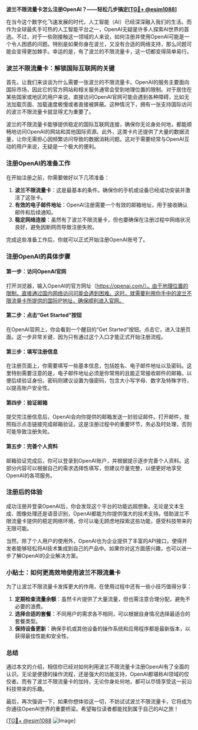 **波兰不限流量卡怎么注册OpenAI？——轻松几步搞定[[TG💪+ @esim1088](https://t.me/s/esim1088)]**

在当今这个数字化飞速发展的时代，人工智能（AI）已经深深融入我们的生活。而作为全球最炙手可热的人工智能平台之一，OpenAI无疑是许多人探索AI世界的首选。不过，对于一些刚接触这一领域的人来说，如何注册并使用OpenAI可能是一个令人困惑的问题。特别是如果你身在波兰，又没有合适的网络支持，那么问题可能会变得更加棘手。幸运的是，有了波兰的不限流量卡，这一切都变得简单易行。

### 波兰不限流量卡：解锁国际互联网的关键

首先，让我们来谈谈为什么需要一张波兰的不限流量卡。OpenAI的服务主要面向国际市场，因此它的官方网站和相关服务通常会受到地理位置的限制。对于居住在某些国家或地区的用户来说，直接访问OpenAI官网可能会遇到各种障碍，比如无法加载页面、加载速度极慢或者直接被屏蔽。这种情况下，拥有一张支持国际访问的波兰不限流量卡就显得尤为重要了。

波兰的不限流量卡能够提供稳定的国际互联网连接，确保你无论身处何地，都能顺畅地访问OpenAI的网站和其他国际资源。此外，这类卡片还提供了大量的数据流量，让你无需担心因频繁访问导致的数据消耗问题。这对于需要经常与OpenAI互动的用户来说，无疑是一个极大的便利。

### 注册OpenAI的准备工作

在开始注册之前，你需要做好以下几项准备：

1. **波兰不限流量卡**：这是最基本的条件。确保你的手机或设备已经成功安装并激活了这张卡。
2. **有效的电子邮件地址**：OpenAI注册需要一个有效的邮箱地址，用于接收确认邮件和后续通知。
3. **稳定网络连接**：虽然有了波兰不限流量卡，但也要确保在注册过程中网络状况良好，避免因断网而导致注册失败。

完成这些准备工作后，你就可以正式开始注册OpenAI账号了。

### 注册OpenAI的具体步骤

#### 第一步：访问OpenAI官网

打开浏览器，输入OpenAI的官方网址（https://openai.com/）。由于地理位置的限制，直接通过国内网络访问可能会遇到困难。这时，就需要利用你手中的波兰不限流量卡所提供的国际IP地址，确保顺利进入官网。

#### 第二步：点击“Get Started”按钮

在OpenAI官网上，你会看到一个醒目的“Get Started”按钮。点击它，进入注册页面。这一步非常关键，因为只有通过这个入口才能正式开始注册流程。

#### 第三步：填写注册信息

在注册页面上，你需要填写一些基本信息，包括姓名、电子邮件地址以及密码。这里特别需要注意的是，电子邮件地址必须是你常用的且能正常接收邮件的邮箱，以便后续验证身份。密码则建议设置为强密码，包含大小写字母、数字及特殊字符，以提高账户安全性。

#### 第四步：验证邮箱

提交完注册信息后，OpenAI会向你提供的邮箱发送一封验证邮件。打开邮件，按照指示点击链接完成邮箱验证。这是注册过程中的重要环节，务必及时处理，否则可能导致注册失败。

#### 第五步：完善个人资料

邮箱验证完成后，你可以登录到OpenAI账户，并根据提示逐步完善个人资料。这部分内容可以根据自己的需求选择性填写，但建议尽量完整，以便更好地享受OpenAI的各项服务。

### 注册后的体验

成功注册并登录OpenAI后，你会发现这个平台的功能远超想象。无论是文本生成、图像处理还是语音识别，OpenAI都能为你提供强大的技术支持。借助波兰不限流量卡提供的稳定网络环境，你可以毫无顾虑地探索这些功能，感受科技带来的无限可能。

当然，除了个人用户的使用外，OpenAI也为企业提供了丰富的API接口，使得开发者能够轻松将AI技术集成到自己的产品中。如果你对这方面感兴趣，也可以进一步了解OpenAI的企业解决方案。

### 小贴士：如何更高效地使用波兰不限流量卡

为了让波兰不限流量卡发挥更大的作用，在使用过程中还有一些小技巧值得分享：

1. **定期检查流量余额**：虽然卡片提供了大量流量，但也需注意合理分配，避免不必要的浪费。
2. **选择合适的套餐**：不同用户的需求各不相同，可以根据自身情况选择最适合的套餐类型。
3. **保持设备更新**：确保手机或其他设备的操作系统和应用程序都是最新版本，以获得最佳性能和安全性。

### 总结

通过本文的介绍，相信你已经对如何利用波兰不限流量卡注册OpenAI有了全面的认识。无论是便捷的操作流程，还是强大的功能支持，OpenAI都堪称AI领域的佼佼者。而有了波兰不限流量卡的加持，无论你身处何地，都可以尽情享受这一前沿科技带来的乐趣。

最后，再次强调一下，如果你想体验这一切，不妨试试波兰不限流量卡，它将成为你通往OpenAI世界的重要桥梁。希望每位读者都能找到属于自己的AI之旅！

[[TG💪+ @esim1088](https://t.me/s/esim1088) ![Image](https://i.postimg.cc/4NQfJmqS/Snipaste-2025-05-13-00-14-12.png)]